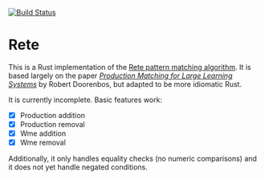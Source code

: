 [![Build Status](https://travis-ci.com/adeschamps/rete.svg?branch=master)](https://travis-ci.com/adeschamps/rete)

# Rete

This is a Rust implementation of the [Rete pattern matching
algorithm][wiki]. It is based largely on the paper [_Production
Matching for Large Learning Systems_][Doorenbos] by Robert Doorenbos, but adapted to be more idiomatic Rust.

It is currently incomplete. Basic features work:

- [x] Production addition
- [x] Production removal
- [x] Wme addition
- [x] Wme removal

Additionally, it only handles equality checks (no numeric comparisons) and it does not yet handle negated conditions.

[wiki]: https://en.wikipedia.org/wiki/Rete_algorithm
[Doorenbos]: http://reports-archive.adm.cs.cmu.edu/anon/1995/CMU-CS-95-113.pdf